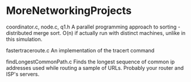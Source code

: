 # MoreNetworkingProjects

coordinator.c, node.c, q1.h
A parallel programming approach to sorting - distributed merge sort. O(n) if actually run with distinct machines, unlike in this simulation.

fastertraceroute.c
An implementation of the tracert command

findLongestCommonPath.c
Finds the longest sequence of common ip addresses used while routing a sample of URLs. Probably your router and ISP's servers.

